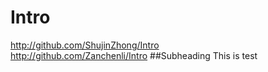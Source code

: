 # Intro
http://github.com/ShujinZhong/Intro<br>
http://github.com/Zanchenli/Intro
##Subheading
This is test
